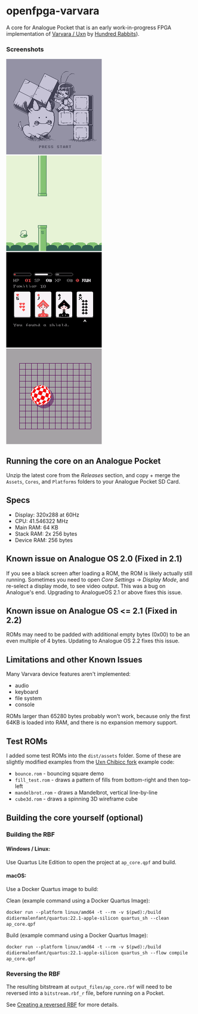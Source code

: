 # openfpga-varvara

A core for Analogue Pocket that is an early work-in-progress FPGA implementation of [Varvara / Uxn](https://100r.co/site/uxn.html) by [Hundred Rabbits](https://100r.co/site/home.html)).

### Screenshots
![Tet](/screenshots/tet.png?raw=true) ![Flappy Bird](/screenshots/flappy_bird.png?raw=true) ![Donsol](/screenshots/donsol.png?raw=true) ![Amiga](/screenshots/amiga.png?raw=true)

## Running the core on an Analogue Pocket

Unzip the latest core from the _Releases_ section, and copy + merge the `Assets`, `Cores`, and `Platforms` folders to your Analogue Pocket SD Card.

## Specs

- Display: 320x288 at 60Hz
- CPU: 41.546322 MHz
- Main RAM: 64 KB 
- Stack RAM: 2x 256 bytes
- Device RAM: 256 bytes

## Known issue on Analogue OS 2.0 (Fixed in 2.1)

If you see a black screen after loading a ROM, the ROM is likely actually still running. Sometimes you need to open _Core Settings_ -> _Display Mode_, and re-select a display mode, to see video output. This was a bug on Analogue's end. Upgrading to AnalogueOS 2.1 or above fixes this issue.

## Known issue on Analogue OS <= 2.1 (Fixed in 2.2)

ROMs may need to be padded with additional empty bytes (0x00) to be an even multiple of 4 bytes. Updating to Analogue OS 2.2 fixes this issue.

## Limitations and other Known Issues

Many Varvara device features aren't implemented:
- audio
- keyboard
- file system
- console

ROMs larger than 65280 bytes probably won't work, because only the first 64KB is loaded into RAM, and there is no expansion memory support.

## Test ROMs

I added some test ROMs into the `dist/assets` folder. Some of these are slightly modified examples from the [Uxn Chibicc fork](https://github.com/lynn/chibicc) example code:

- `bounce.rom` - bouncing square demo
- `fill_test.rom` - draws a pattern of fills from bottom-right and then top-left
- `mandelbrot.rom` - draws a Mandelbrot, vertical line-by-line
- `cube3d.rom` - draws a spinning 3D wireframe cube

## Building the core yourself (optional)

### Building the RBF

#### Windows / Linux: 

Use Quartus Lite Edition to open the project at `ap_core.qpf` and build.

#### macOS:

Use a Docker Quartus image to build:

Clean (example command using a Docker Quartus Image):
```
docker run --platform linux/amd64 -t --rm -v $(pwd):/build didiermalenfant/quartus:22.1-apple-silicon quartus_sh --clean ap_core.qpf  
```

Build (example command using a Docker Quartus Image):
```
docker run --platform linux/amd64 -t --rm -v $(pwd):/build didiermalenfant/quartus:22.1-apple-silicon quartus_sh --flow compile ap_core.qpf
```
### Reversing the RBF

The resulting bitstream at `output_files/ap_core.rbf` will need to be reversed into a `bitstream.rbf_r` file, before running on a Pocket. 

See [Creating a reversed RBF](https://www.analogue.co/developer/docs/packaging-a-core#creating-a-reversed-rbf) for more details. 
